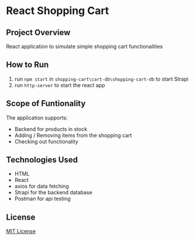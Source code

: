 # React Shopping Cart

## Project Overview

React application to simulate simple shopping cart functionalities

## How to Run

1. run ```npm start``` in ```shopping-cart\cart-db\shopping-cart-db``` to start Strapi
2. run ```http-server``` to start the react app

## Scope of Funtionality

The application supports:

- Backend for products in stock
- Adding / Removing items from the shopping cart
- Checking out functionality

## Technologies Used
- HTML
- React
- axios for data fetching
- Strapi for the backend database
- Postman for api testing

## License

[MIT License](License)
